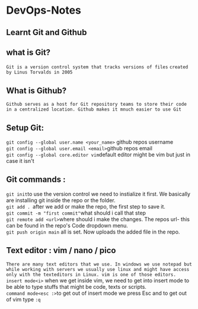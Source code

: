 # DevOps-Notes

## Learnt Git and Github

## what is Git?
`Git is a version control system that tracks versions of files`
`created by Linus Torvalds in 2005`

## What is Github?
`Github serves as a host for Git repository teams to store their code in a centralized location. Github makes it mnuch easier to use Git`

## Setup Git:
`git config --global user.name <your_name>` github repos username<br>
`git config --global user.email <email>`github repos email<br>
`git config --global core.editor vim`default editor might be vim but just in case it isn't<br>

## Git commands :
`git init`to use the version control we need to instialize it first. We basically are installing git inside the repo or the folder.<br>
`git add . `after we add or make the repo, the first step to save it.<br>
`git commit -m "first commit"`what should i call that step<br>
`git remote add <url>`where should i make the changes. The repos url- this can be found in the repo's Code dropdown menu.<br>
`git push origin main` all is set. Now uploads the added file in the repo.<br>


## Text editor : vim / nano / pico
`There are many text editors that we use. In windows we use notepad but while working with servers we usually use linux and might have access only with the texteditors in Linux. vim is one of those editors.`<br>
`insert mode<i>` when we get inside vim, we need to get into insert mode to be able to type stuffs that might be code, texts or scripts.<br>
`command mode<esc :>`to get out of insert mode we press Esc and to get out of vim type `:q`<br>


